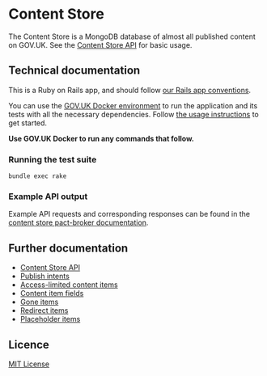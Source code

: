 # Content Store

The Content Store is a MongoDB database of almost all published content on GOV.UK.
See the [Content Store API](./docs/content-store-api.md) for basic usage.

## Technical documentation

This is a Ruby on Rails app, and should follow [our Rails app conventions](https://docs.publishing.service.gov.uk/manual/conventions-for-rails-applications.html).

You can use the [GOV.UK Docker environment](https://github.com/alphagov/govuk-docker) to run the application and its tests with all the necessary dependencies. Follow [the usage instructions](https://github.com/alphagov/govuk-docker#usage) to get started.

**Use GOV.UK Docker to run any commands that follow.**

### Running the test suite

`bundle exec rake`

### Example API output

Example API requests and corresponding responses can be found in the
[content store pact-broker documentation](https://pact-broker.cloudapps.digital/pacts/provider/Content%20Store/consumer/Publishing%20API/latest).

## Further documentation

- [Content Store API](./docs/content-store-api.md)
- [Publish intents](./docs/publish_intents.md)
- [Access-limited content items](./docs/access-limited-content-items.md)
- [Content item fields](./docs/content_item_fields.md)
- [Gone items](./docs/gone_item.md)
- [Redirect items](./docs/redirect_item.md)
- [Placeholder items](./docs/placeholder_item.md)

## Licence

[MIT License](https://github.com/alphagov/content-store/blob/master/LICENSE)
